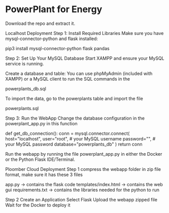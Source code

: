 # PowerPlant for Energy
Download the repo and extract it.

Localhost Deployment
Step 1: Install Required Libraries
Make sure you have mysql-connector-python and flask installed:

pip3 install mysql-connector-python flask pandas

Step 2: Set Up Your MySQL Database
Start XAMPP and ensure your MySQL service is running.

Create a database and table:
You can use phpMyAdmin (included with XAMPP) or a MySQL client to run the SQL commands in the 

powerplants_db.sql

To import the data, go to the powerplants table and import the file

powerplants.sql

Step 3: Run the WebApp
Change the database configuration in the powerplant_app.py in this function

def get_db_connection():
    conn = mysql.connector.connect(
        host="localhost",
        user="root",  # your MySQL username
        password="",  # your MySQL password
        database="powerplants_db"
    )
    return conn

Run the webapp by running the file powerplant_app.py in either the Docker or the Python Flask IDE/Terminal.

Ploomber Cloud Deployment
Step 1
compress the webapp folder in zip file format, make sure it has these 3 files

app.py -> contains the flask code
templates/index.html -> contains the web gui
requirements.txt -> contains the libraries needed for the python to run

Step 2 
Create an Application
Select Flask
Upload the webapp zipped file
Wait for the Docker to deploy it
